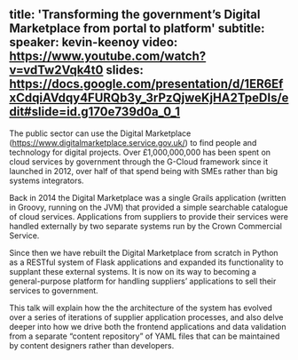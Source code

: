 title: 'Transforming the government’s Digital Marketplace from portal to platform'
subtitle:
speaker: kevin-keenoy
video: https://www.youtube.com/watch?v=vdTw2Vqk4t0
slides: https://docs.google.com/presentation/d/1ER6EfxCdqiAVdqy4FURQb3y_3rPzQjweKjHA2TpeDIs/edit#slide=id.g170e739d0a_0_1
---
The public sector can use the Digital Marketplace (https://www.digitalmarketplace.service.gov.uk/) to find people and technology for digital projects. Over £1,000,000,000 has been spent on cloud services by government through the G-Cloud framework since it launched in 2012, over half of that spend being with SMEs rather than big systems integrators. 

Back in 2014 the Digital Marketplace was a single Grails application (written in Groovy, running on the JVM) that provided a simple searchable catalogue of cloud services. Applications from suppliers to provide their services were handled externally by two separate systems run by the Crown Commercial Service.

Since then we have rebuilt the Digital Marketplace from scratch in Python as a RESTful system of Flask applications and expanded its functionality to supplant these external systems. It is now on its way to becoming a general-purpose platform for handling suppliers’ applications to sell their services to government.

This talk will explain how the the architecture of the system has evolved over a series of iterations of supplier application processes, and also delve deeper into how we drive both the frontend applications and data validation from a separate “content repository” of YAML files that can be maintained by content designers rather than developers.